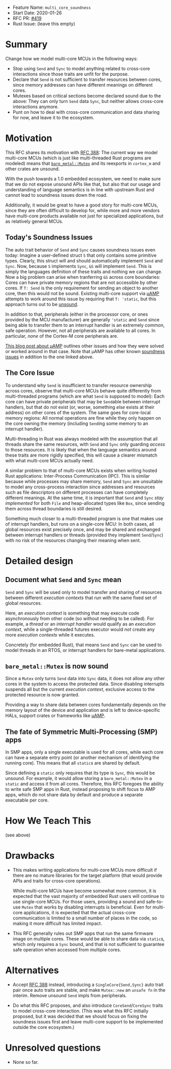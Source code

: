 - Feature Name: `multi_core_soundness`
- Start Date: 2020-01-26
- RFC PR: [#419](https://github.com/rust-embedded/wg/pull/419)
- Rust Issue: (leave this empty)

# Summary
[summary]: #summary

Change how we model multi-core MCUs in the following ways:

* Stop using `Send` and `Sync` to model anything related to cross-core
  interactions since those traits are unfit for the purpose.
* Declare that `Send` is not sufficient to transfer resources between cores,
  since memory addresses can have different meanings on different cores.
* Mutexes based on critical sections become declared sound due to the above:
  They can only turn `Send` data `Sync`, but neither allows cross-core
  interactions anymore.
* Punt on how to deal with cross-core communication and data sharing for now,
  and leave it to the ecosystem.

# Motivation
[motivation]: #motivation

This RFC shares its motivation with [RFC 388]: The current way we model
multi-core MCUs (which is just like multi-threaded Rust programs are modeled)
means that [`bare_metal::Mutex`] and its reexports in `cortex_m` and other
crates are unsound.

With the push towards a 1.0 embedded ecosystem, we need to make sure that we do
not expose unsound APIs like that, but also that our usage and understanding of
language semantics is in line with upstream Rust and cannot lead to soundness
issues down the road.

Additionally, it would be great to have a good story for multi-core MCUs, since
they are often difficult to develop for, while more and more vendors have
multi-core products available not just for specialized applications, but as
relatively general MCUs.

## Today's Soundness Issues
[todays-issues]: #todays-soundness-issues

The auto trait behavior of `Send` and `Sync` causes soundness issues even today:
Imagine a user-defined struct `S` that only contains some primitive types.
Clearly, this struct will and should automatically implement `Send` and `Sync`.
Now, because `S` implements `Sync`, `&S` will implement `Send`. This is simply
the languages definition of these traits and nothing we can change. Now a big
problem can arise when tranferring `&S` across core boundaries: Cores can have
private memory regions that are not accessible by other cores. If `T: Send` is
the only requirement for sending an object to another core, then this would not
be sound. Existing multi-core support via [µAMP] attempts to work around this
issue by requiring that `T: 'static`, but this approach turns out to be
[unsound][soundness-1].

In addition to that, peripherals (either in the processor core, or ones provided
by the MCU manufacturer) are generally `'static` and `Send` since being able to
transfer them to an interrupt handler is an extremely common, safe operation.
However, not all peripherals are available to all cores. In particular, *none*
of the Cortex-M core peripherals are.

[This blog post about µAMP][microamp-blog] outlines other issues and how they
were solved or worked around in that case. Note that µAMP has other known
[soundness issues][soundness-2] in addition to the one linked above.

[µAMP]: https://github.com/rtfm-rs/microamp
[microamp-blog]: https://blog.japaric.io/microamp/
[soundness-1]: https://github.com/rtfm-rs/microamp/issues/6
[soundness-2]: https://github.com/rtfm-rs/microamp#known-issues

## The Core Issue

To understand why `Send` is insufficient to transfer resource ownership across
cores, observe that multi-core MCUs behave quite differently from multi-threaded
programs (which are what `Send` is supposed to model): Each core can have
private peripherals that may be `Send`able between interrupt handlers, but that
do not exist (or, worse, something *else* exists at their address) on other
cores of the system. The same goes for core-local memory regions: All normal
operations are fine while they only happen on the core owning the memory
(including `Send`ing some memory to an interrupt handler).

Multi-threading in Rust was always modeled with the assumption that all threads
share the same resources, with `Send` and `Sync` only guarding *access* to those
resources. It is likely that when the language semantics around these traits are
more rigidly specified, this will cause a clearer mismatch with what multi-core
MCUs actually need.

A similar problem to that of multi-core MCUs exists when writing hosted Rust
applications: Inter-Process Communication (IPC). This is similar because while
processes may share memory, `Send` and `Sync` are unsuitable to model any
cross-process interaction since addresses and resources such as file descriptors
on different processes can have completely different meanings. At the same time,
it is important that `Send` and `Sync` *stay implemented* for both `File` and
heap-allocated types like `Box`, since sending them across thread boundaries is
still desired.

Something much closer to a multi-threaded program is one that makes use of
interrupt handlers, but runs on a single-core MCU: In both cases, all global
resources exist precisely once, and may be shared and exchanged between
interrupt handlers or threads (provided they implement `Send`/`Sync`) with no
risk of the resources changing their meaning when sent.

# Detailed design
[design]: #detailed-design

## Document what `Send` and `Sync` mean

`Send` and `Sync` will be used only to model transfer and sharing of resources
between different *execution contexts* that run with the same fixed set of
global resources.

Here, an *execution context* is something that may execute code asynchronously
from other code (so without needing to be called). For example, a *thread* or
an *interrupt handler* would qualify as an *execution context*, while a
single-threaded futures executor would *not* create any more *execution
contexts* while it executes.

Concretely (for embedded Rust), that means `Send` and `Sync` can be used to
model threads in an RTOS, or interrupt handlers for bare-metal applications.

## `bare_metal::Mutex` is now sound

Since a `Mutex` only turns `Send` data into `Sync` data, it does not allow any
other cores in the system to access the protected data. Since disabling
interrupts suspends all but the current *execution context*, exclusive access
to the protected resource is now granted.

Providing a way to share data between cores fundamentally depends on the memory
layout of the device and application and is left to device-specific HALs,
support crates or frameworks like [µAMP].

[`bare-metal`]: https://github.com/rust-embedded/bare-metal

## The fate of Symmetric Multi-Processing (SMP) apps

In SMP apps, only a single executable is used for all cores, while each core can
have a separate entry point (or another mechanism of identifying the running
core). This means that all `static`s are shared by default.

Since defining a `static` only requires that its type is `Sync`, this would be
unsound. For example, it would allow storing a `bare_metal::Mutex` in a `static`
and access it from all cores. Therefore, this RFC foregoes the ability to write
safe SMP apps in Rust, instead proposing to shift focus to AMP apps, which do
not share data by default and produce a separate executable per core.

# How We Teach This
[how-we-teach-this]: #how-we-teach-this

(see above)

# Drawbacks
[drawbacks]: #drawbacks

* This makes writing applications for multi-core MCUs more difficult if there
  are no mature libraries for the target platform (that would provide APIs and
  traits for cross-core operations).

  While multi-core MCUs have become somewhat more common, it is expected that
  the vast majority of embedded Rust users will continue to use single-core
  MCUs. For those users, providing a sound and safe-to-use `Mutex` that works by
  disabling interrupts is beneficial. Even for multi-core applications, it is
  expected that the actual cross-core communication is limited to a small number
  of places in the code, so making it more difficult has limited impact.

* This RFC generally rules out SMP apps that run the same firmware image on
  multiple cores. These would be able to share data via `static`s, which only
  requires a `Sync` bound, and that is not sufficient to guarantee safe
  operation when accessed from multiple cores.

# Alternatives
[alternatives]: #alternatives

* Accept [RFC 388] instead, introducing a `SingleCore{Send,Sync}` auto trait
  pair once auto traits are stable, and make `Mutex::new` an `unsafe fn` in the
  interim. Remove unsound `Send` impls from peripherals.

* Do what this RFC proposes, and also introduce `CoreSend`/`CoreSync` traits to
  model cross-core interaction. (This was what this RFC initially proposed, but
  it was decided that we should focus on fixing the soundness issues first and
  leave multi-core support to be implemented outside the core ecosystem.)

# Unresolved questions
[unresolved]: #unresolved-questions

* None so far.

[`bare_metal::Mutex`]: https://docs.rs/bare-metal/0.2.5/bare_metal/struct.Mutex.html
[RFC 388]: https://github.com/rust-embedded/wg/pull/388
